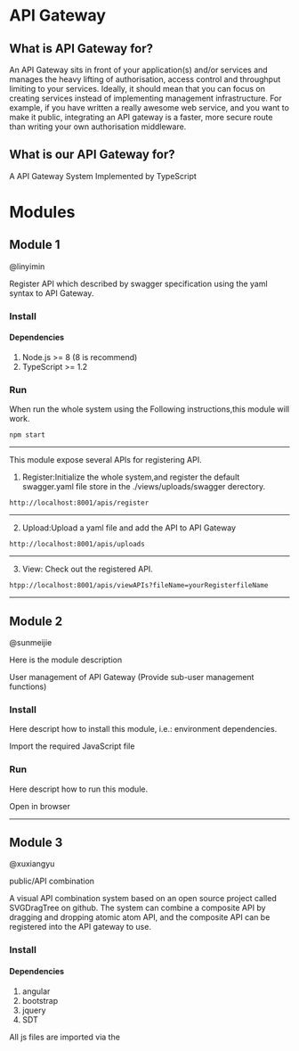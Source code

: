 # API Gateway
## What is API Gateway for?

An API Gateway sits in front of your application(s) and/or services and manages the heavy lifting of authorisation, access control and throughput limiting to your services. Ideally, it should mean that you can focus on creating services instead of implementing management infrastructure. For example, if you have written a really awesome web service, and you want to make it public, integrating an API gateway is a faster, more secure route than writing your own authorisation middleware.

## What is our API Gateway for?
A API Gateway System Implemented by TypeScript

# Modules

## Module 1

@linyimin

Register API which described by swagger specification using the yaml syntax to API Gateway.

### Install

#### Dependencies

1. Node.js >= 8 (8 is recommend)
2. TypeScript >= 1.2

### Run

When run the whole system using the Following instructions,this module will work.

```
npm start
```

------

This module expose several APIs for registering API.

1. Register:Initialize the whole system,and register the default swagger.yaml file store in the ./views/uploads/swagger derectory.

```
http://localhost:8001/apis/register
```
------

2. Upload:Upload a yaml file and add the API to API Gateway

```
http://localhost:8001/apis/uploads
```

------

3. View: Check out the registered API.

```
htpp://localhost:8001/apis/viewAPIs?fileName=yourRegisterfileName
```

------


## Module 2

@sunmeijie

Here is the module description

User management of API Gateway (Provide sub-user management functions)

### Install

Here descript how to install this module, i.e.: environment dependencies.

Import the required JavaScript file

### Run

Here descript how to run this module.

Open in browser

------


## Module 3

@xuxiangyu

public/API combination

A visual API combination system based on an open source project called SVGDragTree on github.
The system can combine a composite API by dragging and dropping atomic atom API, and the composite API can be registered into the API gateway to use.

### Install

#### Dependencies

1. angular
2. bootstrap
3. jquery
4. SDT

All js files are imported via the <script> tag：

```
<script src="framework/jquery.min.js" type="text/javascript"></script>
<script src="framework/bootstrap.min.js"></script>
<script src="framework/angular.js"></script>
<script src="framework/SDT.js" type="text/javascript" defer="defer" charset="utf-8"></script>
```

### Run

The system can be run by opening "index.html" directly in the browser.

All types of APIs are displayed on the left side of the system. By dragging and dropping the node onto the canvas, click on the node to see all the properties of the API in the property setting area on the right, and it can be set. We can set the API to be synchronized or asynchronous execution, the implementation of the conditions, and so on.  click Save, the atomic API is set to be completed.

After setting up all the atomic APIs, click "Register" to register the combined combination API into the API gateway and use it.

------

## Module 4 

@konghuihui 

API GateWay is a scalable, open source API Layer. API GateWay provides functionalities and services such as requests routing, authentication, Service monitoring, etc. 

### Managing APIs 

The page of Managing APIs include descriptions of the fields to which the API sets belong. Click on a field to view the classification information of all  API information and add, modify, and delete the specified APIs. 

### Install

  #### Dependencies

1. angular.js
2. bootstrap

------

Import the JavaScript file:  

```
 <script src="js/angular-1.3.0.js"></script> 
<script src="js/angular-animate.js"></script>
 <script src="js/angular-ui-router.js"></script> 
<script src="UIRoute3.js"></script> 
```

### Run 

Download UI-Router: 

```
 https://angular-ui.github.io/ 
```

You can now run your API GateWay by opening UIRoute3.html in your browser.

------


## Module 5

@WuChaoYu

According to different rules, the gateway forwards user requests

### Install

#### Dependencies

1. Node.js >= 8 (8 is recommended)
2. TypeScript >= 1.2

### Run

When run the whole system using the Following instructions,this module will work.

```
npm start
```

------
You can now visit :localhost:8002/?type=xxx,  xxx Indicates different request parameters。



A template of swagger file:
```
swagger: "2.0"
info:
  version: "0.0.1"
  # 指定需要注册API服务的公司标号
  x-appId: "001"
  # 服务实际提供服务的域名地址
  x-realhost: www.linyimin.club:10010
  # 发布者名称
  x-publisher: 林贻民
  # 指定项目名称
  title: A simple API Gateway
   
# API网关向外提供访问服务的域名地址
host: www.linyimin.club:8000
# 所有API相同的前缀 
basePath: /
schemes:
  - http
  - https
consumes:
  - application/json
produces:
  - application/json
# Description of API service
paths:
  /bookTo:
    # API对应的标识号
    x-ID: "001"
    # API的名称
    x-name: "airlineBookTo"
    get:
      description: 预订往航班机票
      deprecated: false
      tags:
        - "机票"
      parameters:
        - name: isBuy
          in: query
          description: 机票购买是否成功，true为成功，false为失败
          required: false
          type: boolean
      responses:
        "200":
          description: Success
          schema:
            # a pointer to a definition
            $ref: "#/definitions/ServiceResponse"
        # responses may fall through to errors
        default:
          description: Error
          schema:
            $ref: "#/definitions/ErrorResponse"
# complex objects have schema definitions
definitions:
  ServiceResponse:
    required:
      - message
    properties:
      message:
        type: string
  ErrorResponse:
    required:
      - message
    properties:
      message:
        type: string
```

